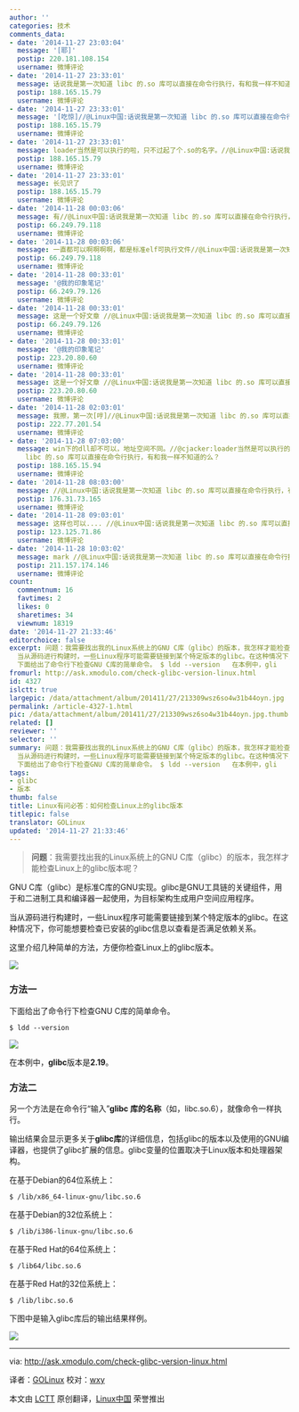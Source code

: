 ```yaml
---
author: ''
categories: 技术
comments_data:
- date: '2014-11-27 23:03:04'
  message: '[耶]'
  postip: 220.181.108.154
  username: 微博评论
- date: '2014-11-27 23:33:01'
  message: 话说我是第一次知道 libc 的.so 库可以直接在命令行执行，有和我一样不知道的么？
  postip: 188.165.15.79
  username: 微博评论
- date: '2014-11-27 23:33:01'
  message: '[吃惊]//@Linux中国:话说我是第一次知道 libc 的.so 库可以直接在命令行执行，有和我一样不知道的么？'
  postip: 188.165.15.79
  username: 微博评论
- date: '2014-11-27 23:33:01'
  message: loader当然是可以执行的啦，只不过起了个.so的名字。//@Linux中国:话说我是第一次知道 libc 的.so 库可以直接在命令行执行，有和我一样不知道的么？
  postip: 188.165.15.79
  username: 微博评论
- date: '2014-11-27 23:33:01'
  message: 长见识了
  postip: 188.165.15.79
  username: 微博评论
- date: '2014-11-28 00:03:06'
  message: 有//@Linux中国:话说我是第一次知道 libc 的.so 库可以直接在命令行执行，有和我一样不知道的么？
  postip: 66.249.79.118
  username: 微博评论
- date: '2014-11-28 00:03:06'
  message: 一直都可以啊啊啊啊，都是标准elf可执行文件//@Linux中国:话说我是第一次知道 libc 的.so 库可以直接在命令行执行，有和我一样不知道的么？
  postip: 66.249.79.118
  username: 微博评论
- date: '2014-11-28 00:33:01'
  message: '@我的印象笔记'
  postip: 66.249.79.126
  username: 微博评论
- date: '2014-11-28 00:33:01'
  message: 这是一个好文章 //@Linux中国:话说我是第一次知道 libc 的.so 库可以直接在命令行执行，有和我一样不知道的么？
  postip: 66.249.79.126
  username: 微博评论
- date: '2014-11-28 00:33:01'
  message: '@我的印象笔记'
  postip: 223.20.80.60
  username: 微博评论
- date: '2014-11-28 00:33:01'
  message: 这是一个好文章 //@Linux中国:话说我是第一次知道 libc 的.so 库可以直接在命令行执行，有和我一样不知道的么？
  postip: 223.20.80.60
  username: 微博评论
- date: '2014-11-28 02:03:01'
  message: 我擦，第一次[哼]//@Linux中国:话说我是第一次知道 libc 的.so 库可以直接在命令行执行，有和我一样不知道的么？
  postip: 222.77.201.54
  username: 微博评论
- date: '2014-11-28 07:03:00'
  message: win下的dll却不可以，地址空间不同。//@cjacker:loader当然是可以执行的啦，只不过起了个.so的名字。//@Linux中国:话说我是第一次知道
    libc 的.so 库可以直接在命令行执行，有和我一样不知道的么？
  postip: 188.165.15.94
  username: 微博评论
- date: '2014-11-28 08:03:00'
  message: //@Linux中国:话说我是第一次知道 libc 的.so 库可以直接在命令行执行，有和我一样不知道的么？
  postip: 176.31.73.165
  username: 微博评论
- date: '2014-11-28 09:03:01'
  message: 这样也可以.... //@Linux中国:话说我是第一次知道 libc 的.so 库可以直接在命令行执行，有和我一样不知道的么？
  postip: 123.125.71.86
  username: 微博评论
- date: '2014-11-28 10:03:02'
  message: mark //@Linux中国:话说我是第一次知道 libc 的.so 库可以直接在命令行执行，有和我一样不知道的么？
  postip: 211.157.174.146
  username: 微博评论
count:
  commentnum: 16
  favtimes: 2
  likes: 0
  sharetimes: 34
  viewnum: 18319
date: '2014-11-27 21:33:46'
editorchoice: false
excerpt: 问题：我需要找出我的Linux系统上的GNU C库（glibc）的版本，我怎样才能检查Linux上的glibc版本呢？  GNU C库（glibc）是标准C库的GNU实现。glibc是GNU工具链的关键组件，用于和二进制工具和编译器一起使用，为目标架构生成用户空间应用程序。
  当从源码进行构建时，一些Linux程序可能需要链接到某个特定版本的glibc。在这种情况下，你可能想要检查已安装的glibc信息以查看是否满足依赖关系。 这里介绍几种简单的方法，方便你检查Linux上的glibc版本。  方法一
  下面给出了命令行下检查GNU C库的简单命令。 $ ldd --version   在本例中，gli
fromurl: http://ask.xmodulo.com/check-glibc-version-linux.html
id: 4327
islctt: true
largepic: /data/attachment/album/201411/27/213309wsz6so4w31b44oyn.jpg
permalink: /article-4327-1.html
pic: /data/attachment/album/201411/27/213309wsz6so4w31b44oyn.jpg.thumb.jpg
related: []
reviewer: ''
selector: ''
summary: 问题：我需要找出我的Linux系统上的GNU C库（glibc）的版本，我怎样才能检查Linux上的glibc版本呢？  GNU C库（glibc）是标准C库的GNU实现。glibc是GNU工具链的关键组件，用于和二进制工具和编译器一起使用，为目标架构生成用户空间应用程序。
  当从源码进行构建时，一些Linux程序可能需要链接到某个特定版本的glibc。在这种情况下，你可能想要检查已安装的glibc信息以查看是否满足依赖关系。 这里介绍几种简单的方法，方便你检查Linux上的glibc版本。  方法一
  下面给出了命令行下检查GNU C库的简单命令。 $ ldd --version   在本例中，gli
tags:
- glibc
- 版本
thumb: false
title: Linux有问必答：如何检查Linux上的glibc版本
titlepic: false
translator: GOLinux
updated: '2014-11-27 21:33:46'
---
```



> 
> **问题**：我需要找出我的Linux系统上的GNU C库（glibc）的版本，我怎样才能检查Linux上的glibc版本呢？
> 
> 
> 


GNU C库（glibc）是标准C库的GNU实现。glibc是GNU工具链的关键组件，用于和二进制工具和编译器一起使用，为目标架构生成用户空间应用程序。


当从源码进行构建时，一些Linux程序可能需要链接到某个特定版本的glibc。在这种情况下，你可能想要检查已安装的glibc信息以查看是否满足依赖关系。


这里介绍几种简单的方法，方便你检查Linux上的glibc版本。


![](/data/attachment/album/201411/27/213309wsz6so4w31b44oyn.jpg)


### 方法一


下面给出了命令行下检查GNU C库的简单命令。



```
$ ldd --version 

```

![](/data/attachment/album/201411/27/213350rfwa9zfr5z5urzuz.jpg)


在本例中，**glibc**版本是**2.19**。


### 方法二


另一个方法是在命令行“输入”**glibc 库的名称**（如，libc.so.6），就像命令一样执行。


输出结果会显示更多关于**glibc库**的详细信息，包括glibc的版本以及使用的GNU编译器，也提供了glibc扩展的信息。glibc变量的位置取决于Linux版本和处理器架构。


在基于Debian的64位系统上：



```
$ /lib/x86_64-linux-gnu/libc.so.6

```

在基于Debian的32位系统上：



```
$ /lib/i386-linux-gnu/libc.so.6

```

在基于Red Hat的64位系统上：



```
$ /lib64/libc.so.6

```

在基于Red Hat的32位系统上：



```
$ /lib/libc.so.6

```

下图中是输入glibc库后的输出结果样例。


![](/data/attachment/album/201411/27/213354ak5czcjrezexpc1c.jpg)




---


via: <http://ask.xmodulo.com/check-glibc-version-linux.html>


译者：[GOLinux](https://github.com/GOLinux) 校对：[wxy](https://github.com/wxy)


本文由 [LCTT](https://github.com/LCTT/TranslateProject) 原创翻译，[Linux中国](http://linux.cn/) 荣誉推出